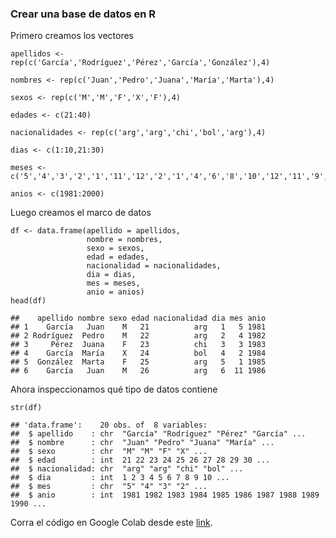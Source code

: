 ### Crear una base de datos en R

Primero creamos los vectores

    apellidos <- rep(c('García','Rodríguez','Pérez','García','González'),4)

    nombres <- rep(c('Juan','Pedro','Juana','María','Marta'),4)

    sexos <- rep(c('M','M','F','X','F'),4)

    edades <- c(21:40)

    nacionalidades <- rep(c('arg','arg','chi','bol','arg'),4)

    dias <- c(1:10,21:30)

    meses <- c('5','4','3','2','1','11','12','2','1','4','6','8','10','12','11','9','7','5','3','1')

    anios <- c(1981:2000)

Luego creamos el marco de datos

    df <- data.frame(apellido = apellidos,
                     nombre = nombres,
                     sexo = sexos,
                     edad = edades,
                     nacionalidad = nacionalidades,
                     dia = dias,
                     mes = meses,
                     anio = anios)
    head(df)

    ##    apellido nombre sexo edad nacionalidad dia mes anio
    ## 1    García   Juan    M   21          arg   1   5 1981
    ## 2 Rodríguez  Pedro    M   22          arg   2   4 1982
    ## 3     Pérez  Juana    F   23          chi   3   3 1983
    ## 4    García  María    X   24          bol   4   2 1984
    ## 5  González  Marta    F   25          arg   5   1 1985
    ## 6    García   Juan    M   26          arg   6  11 1986

Ahora inspeccionamos qué tipo de datos contiene

    str(df)

    ## 'data.frame':    20 obs. of  8 variables:
    ##  $ apellido    : chr  "García" "Rodríguez" "Pérez" "García" ...
    ##  $ nombre      : chr  "Juan" "Pedro" "Juana" "María" ...
    ##  $ sexo        : chr  "M" "M" "F" "X" ...
    ##  $ edad        : int  21 22 23 24 25 26 27 28 29 30 ...
    ##  $ nacionalidad: chr  "arg" "arg" "chi" "bol" ...
    ##  $ dia         : int  1 2 3 4 5 6 7 8 9 10 ...
    ##  $ mes         : chr  "5" "4" "3" "2" ...
    ##  $ anio        : int  1981 1982 1983 1984 1985 1986 1987 1988 1989 1990 ...

Corra el código en Google Colab desde este
[link](https://colab.research.google.com/drive/1OJUobzElX-QJ2ty_UQDrbWHW4T4c1oe5?usp=sharing "Google Colab").

